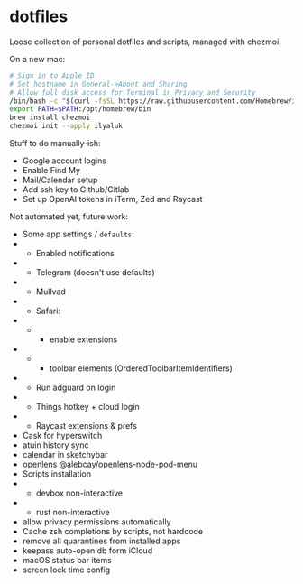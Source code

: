# dotfiles

Loose collection of personal dotfiles and scripts, managed with chezmoi.

On a new mac:
```bash
# Sign in to Apple ID
# Set hostname in General->About and Sharing
# Allow full disk access for Terminal in Privacy and Security
/bin/bash -c "$(curl -fsSL https://raw.githubusercontent.com/Homebrew/install/HEAD/install.sh)"
export PATH=$PATH:/opt/homebrew/bin
brew install chezmoi
chezmoi init --apply ilyaluk
```

Stuff to do manually-ish:
* Google account logins
* Enable Find My
* Mail/Calendar setup
* Add ssh key to Github/Gitlab
* Set up OpenAI tokens in iTerm, Zed and Raycast

Not automated yet, future work:
* Some app settings / `defaults`:
* * Enabled notifications
* * Telegram (doesn't use defaults)
* * Mullvad
* * Safari:
* * * enable extensions
* * * toolbar elements (OrderedToolbarItemIdentifiers)
* * Run adguard on login
* * Things hotkey + cloud login
* * Raycast extensions & prefs
* Cask for hyperswitch
* atuin history sync
* calendar in sketchybar
* openlens @alebcay/openlens-node-pod-menu
* Scripts installation
* * devbox non-interactive
* * rust non-interactive
* allow privacy permissions automatically
* Cache zsh completions by scripts, not hardcode
* remove all quarantines from installed apps
* keepass auto-open db form iCloud
* macOS status bar items
* screen lock time config
